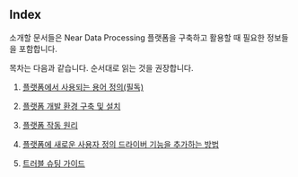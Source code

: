 ## Index

소개할 문서들은 Near Data Processing 플랫폼을 구축하고 활용할 때 필요한 정보들을 포함합니다.

목차는 다음과 같습니다. 순서대로 읽는 것을 권장합니다.

1. [플랫폼에서 사용되는 용어 정의(필독)](./1-definitions.md)

2. [플랫폼 개발 환경 구축 및 설치](./2-setup-environment.md)

3. [플랫폼 작동 원리](./3-mechanisms.md)

4. [플랫폼에 새로운 사용자 정의 드라이버 기능을 추가하는 방법](./4-how-to-add-new-custom-driver-feature.md)

5. [트러블 슈팅 가이드](./5-troubleshooting)